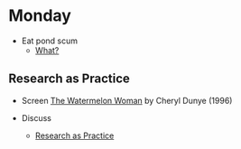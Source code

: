 # Monday

+ Eat pond scum
	+ [What?](https://www.spikeartmagazine.com/en/articles/after-art-nonfood-agriculture-and-algae)

## Research as Practice

+ Screen [The Watermelon Woman](https://oberlin.kanopy.com/video/watermelon-woman) by Cheryl Dunye (1996)

+ Discuss
	+ [Research as Practice](https://docs.google.com/presentation/d/1ZIfJOXleZycUn5X7bqVgRUyGTIC7pKvpQgLwtbHwEDM/edit?usp=sharing)
